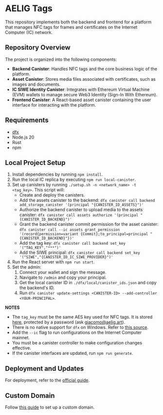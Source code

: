 # AELIG Tags

This repository implements both the backend and frontend for a platform that manages NFC tags for frames and certificates on the Internet Computer (IC) network.

## Repository Overview

The project is organized into the following components:

- **Backend Canister**: Handles NFC tags and the core business logic of the platform.
- **Asset Canister**: Stores media files associated with certificates, such as images and documents.
- **IC SIWE Identity Canister**: Integrates with Ethereum Virtual Machine (EVM) wallets to manage secure Web3 Identity (Sign-In With Ethereum).
- **Frontend Canister**: A React-based asset canister containing the user interface for interacting with the platform.

## Requirements

- [dfx](https://internetcomputer.org/docs/current/developer-docs/getting-started/install/#installing-dfx)
- Node.js 20
- Rust
- npm

## Local Project Setup

1. Install dependencies by running `npm install`.
2. Run the local IC replica by executing `npm run local-canister`.
3. Set up canisters by running `./setup.sh -n <network_name> -t <tag_key>`. This script will:
   - Create and deploy the canisters.
   - Add the assets canister to the backend: `dfx canister call backend add_storage_canister '(principal "{CANISTER_ID_ASSETS}")'`
   - Authorize the backend canister to upload media to the assets canister: `dfx canister call assets authorize '(principal "{CANISTER_ID_BACKEND}")'`
   - Grant the backend canister commit permission for the asset canister: `dfx canister call --ic assets grant_permission '(record{permission=variant {Commit};to_principal=principal "{CANISTER_ID_BACKEND}"})'`
   - Add the tag key: `dfx canister call backend set_key '("TAG_KEY","***")'`
   - Add the SIWE principal: `dfx canister call backend set_key '("SIWE","{CANISTER_ID_IC_SIWE_PROVIDER}")'`
4. Run the React server with `npm run start`.
5. Set the admin:
   1. Connect your wallet and sign the message.
   2. Navigate to `/admin` and copy your principal.
   3. Get the local canister ID in `./dfx/local/canister_ids.json` and copy the backend's ID.
   4. Run `dfx canister update-settings <CANISTER-ID> --add-controller <YOUR-PRINCIPAL>`.

**NOTES**

- The `tag_key` must be the same AES key used for NFC tags. It is stored [here](https://paste.digital/?p=Hdzu5BPjOnuaHq-Tmhyot), protected by a password (ask [giacomo@aelig.art](mailto:giacomo@aelig.art)).
- There is no native support for `dfx` on Windows. Refer to [this source](https://internetcomputer.org/docs/current/developer-docs/getting-started/install/windows-wsl).
- Add the `--ic` flag to run configurations on the Internet Computer mainnet.
- You must be a canister controller to make configuration changes effective.
- If the canister interfaces are updated, run `npm run generate`.

## Deployment and Updates

For deployment, refer to the [official guide](https://internetcomputer.org/docs/current/developer-docs/developer-tools/cli-tools/cli-reference/dfx-deploy).

## Custom Domain

Follow [this guide](https://internetcomputer.org/docs/current/developer-docs/web-apps/custom-domains/using-custom-domains) to set up a custom domain.
